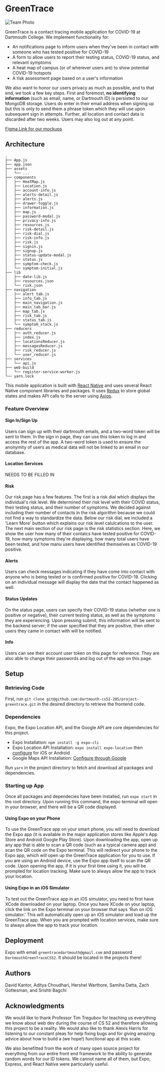 # GreenTrace

![Team Photo](./assets/selfie.png)

GreenTrace is a contact tracing mobile application for COVID-19 at Dartmouth College. We implement functionality for:
- An notifications page to inform users when they've been in contact with someone who has tested positive for COVID-19
- A form to allow users to report their testing status, COVID-19 status, and relevant symptoms
- A heat map of campus (or of wherever users are) to show potential COVID-19 hotspots
- A risk assessment page based on a user's information

We also want to honor our users privacy as much as possible, and to that end, we took a few key steps. First and foremost, **no identifying information** (such as email, name, or Dartmouth ID) is persisted to our MongoDB storage. Users do enter in their email address when signing up but this is only to send them a phrase token which they will use upon subsequent sign in attempts. Further, all location and contact data is discarded after two weeks. Users may also log out at any point.

[Figma Link for our mockups](https://www.figma.com/file/yxsUgPFvbNk1mntMHKRfp1/GreenTrace?node-id=70%3A226)

## Architecture


```
.
├── App.js
├── app.json
├── assets
│   └── ...
├── components
│   ├── HeatMap.js
│   ├── Location.js
│   ├── account-info.js
│   ├── alerts-detail.js
│   ├── alerts.js
│   ├── drawer-toggle.js
│   ├── information.js
│   ├── map.js
│   ├── password-modal.js
│   ├── privacy-info.js
│   ├── resources.js
│   ├── risk-detail.js
│   ├── risk-dial.js
│   ├── risk-info.js
│   ├── risk.js
│   ├── signin.js
│   ├── signup.js
│   ├── status-update-modal.js
│   ├── status.js
│   ├── symptom-check.js
│   └── symptom-initial.js
├── lib
│   ├── date-lib.js
│   ├── resources.json
│   └── risk.json
├── navigation
│   ├── alert_tab.js
│   ├── info_tab.js
│   ├── main_navigation.js
│   ├── main_tab_bar.js
│   ├── map_tab.js
│   ├── risk_tab.js
│   ├── status_tab.js
│   └── symptom_stack.js
├── reducers
│   ├── auth_reducer.js
│   ├── index.js
│   ├── locationsReducer.js
│   ├── messagesReducer.js
│   ├── risk_reducer.js
│   └── user_reducer.js
├── services
│   └── api.js
├── web-build
│   └── register-service-worker.js
└── yarn.lock
```
    
This mobile application is built with [React Native](https://reactnative.dev/) and uses several React Native component libraries and packages. It uses [Redux](https://redux.js.org/) to store global states and makes API calls to the server using [Axios](https://github.com/axios/axios).

### Feature Overview

#### Sign In/Sign Up
Users can sign up with their dartmouth emails, and a two-word token will be sent to them. In the sign in page, they can use this token to log in and access the rest of the app. A two-word token is used to ensure the anonymity of users as medical data will not be linked to an email in our database.

#### Location Services

NEEDS TO BE FILLED IN

#### Risk

Our risk page has a few features. The first is a risk dial which displays the individual's risk level. We determined their risk level with their COVID status, their testing status, and their number of symptoms. We decided against including their number of contacts in the risk algorithm because we could not find a way to standardize the data. Below our risk dial, we included a 'Learn More' button which explains our risk level calulcations to the user. The next main section of our risk page is the risk statistics section. Here, we show the user how many of their contatcs have tested positive for COVID-19, how many symptoms they're displaying, how many total users have been tested, and how manu users have identified themselves as COVID-19 positive. 

#### Alerts
Users can check messages indicating if they have come into contact with anyone who is being tested or is confirmed positive for COVID-19. Clicking on an individual message will display the date that the contact happened as well.

#### Status Updates
On the status page, users can specify their COVID-19 status (whether one is positive or negative), their current testing status, as well as the symptoms they are experiencing. Upon pressing submit, this information will be sent to the backend server; if the user specified that they are positive, then other users they came in contact with will be notified.

#### Info
Users can see their account user token on this page for reference. They are also able to change their passwords and log out of the app on this page. 

## Setup
### Retrieving Code

First, run `git clone git@github.com:dartmouth-cs52-20S/project-greentrace.git` in the desired directory to retrieve the frontend code.

### Dependencies

Expo, the Expo Location API, and the Google API are core dependencies for this project.

* Expo Installation:  `npm install -g expo-cli`
* Expo Location API Installation: `expo install expo-location` then [configure](https://github.com/expo/expo/tree/master/packages/expo-location) for iOS or Android 
* Google Maps API Installation: [Configure through Google](https://developers.google.com/maps/documentation/embed/get-api-key)

Run `yarn` in the project directory to fetch and download all packages and dependencies.

### Starting up App
Once all packages and dependecies have been installed, run `expo start` in the root directory. Upon running this command, the expo terminal will open in your browser, and there will be a QR code displayed. 

#### Using Expo on your Phone
To use the GreenTrace app on your smart phone, you will need to download the Expo app (it is available in the major application stores like Apple's App Store and Android Google Play Store). Upon downloading the app, open up any app that is able to scan a QR code (such as a typical camera app) and scan the QR code on the Expo terminal. This will redirect your phone to the Expo app, which will open up the GreenTrace application for you to use. If you are using an Android device, use the Expo app itself to scan the QR code. Upon opening the app, if it is your first time using it, you will be prompted for location tracking. Make sure to always allow the app to track your location. 

#### Using Expo in an iOS Simulator
To test out the GreenTrace app in an iOS simulator, you need to first have XCode downloaded on your laptop. Once you have XCode on your laptop, click the link on the Expo terminal on your browser that says 'Run on iOS simulator.' This will automatically open up an iOS simulator and load up the GreenTrace app. When you are prompted with location services, make sure to always allow the app to track your location. 


## Deployment

Expo with email `greentracedartmouth@gmail.com` and password `DartmouthGreenTraceCS52`.
It should be located in the projects there!

## Authors

David Kantor, Aditya Choudhari, Hershel Warthore, Samiha Datta, Zach Gottesman, and Srishti Bagchi

## Acknowledgments

We would like to thank Professor Tim Tregubov for teaching us everything we know about web dev during the course of CS 52 and therefore allowing this project to be a reality. We would also like to thank Alexis Harris for listening to our constant pleas for help fixing bugs and for giving amazing advice about how to build a (we hope!) functional app at this scale.

We also benefitted from the work of many open source project for everything from our entire front end framework to the ability to generate random words for our ID tokens. We cannot name all of them, but Expo, Express, and React Native were particularly useful.

